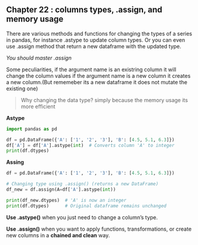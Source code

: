 ## Chapter 22 : columns types, .assign, and memory usage

There are various methods and functions for changing the types of a series in pandas, for instance .astype to update column types. 
Or you can even use .assign method that return a new dataframe with the updated type.

*You should master .assign*

Some peculiarities, if the argument name is an existring column it will change the column values if the argument name is a new column it creates a new column.(But rememeber its a new dataframe it does not mutate the existing one)

> Why changing the data type? simply because the memory usage its more efficient
> 

**Astype**

```python
import pandas as pd

df = pd.DataFrame({'A': ['1', '2', '3'], 'B': [4.5, 5.1, 6.3]})
df['A'] = df['A'].astype(int)  # Converts column 'A' to integer
print(df.dtypes)
```

**Assing**

```python
df = pd.DataFrame({'A': ['1', '2', '3'], 'B': [4.5, 5.1, 6.3]})

# Changing type using .assign() (returns a new DataFrame)
df_new = df.assign(A=df['A'].astype(int))

print(df_new.dtypes)  # 'A' is now an integer
print(df.dtypes)      # Original dataframe remains unchanged
```

**Use .astype()** when you just need to change a column’s type.

**Use .assign()** when you want to apply functions, transformations, or create new columns in a **chained and clean** way.
